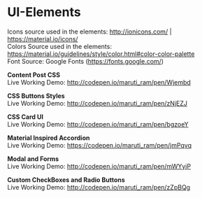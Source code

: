 # UI-Elements

Icons source used in the elements: http://ionicons.com/ | https://material.io/icons/<br>
Colors Source used in the elements: https://material.io/guidelines/style/color.html#color-color-palette <br>
Font Source: Google Fonts (https://fonts.google.com/)

<b>Content Post CSS</b> <br>
Live Working Demo: http://codepen.io/maruti_ram/pen/Wjembd

<b>CSS Buttons Styles</b> <br>
Live Working Demo: <a href="http://codepen.io/maruti_ram/pen/zNjEZJ" target="_blank">http://codepen.io/maruti_ram/pen/zNjEZJ</a>

<b>CSS Card UI</b> <br>
Live Working Demo: http://codepen.io/maruti_ram/pen/bgzoeY

<b>Material Inspired Accordion</b> <br>
Live Working Demo: https://codepen.io/maruti_ram/pen/jmPqvq

<b>Modal and Forms</b> <br>
Live Working Demo: http://codepen.io/maruti_ram/pen/mWYyjP

<b>Custom CheckBoxes and Radio Buttons</b> <br>
Live Working Demo: http://codepen.io/maruti_ram/pen/zZpBQg
